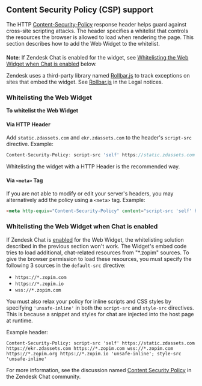 
## Content Security Policy (CSP) support

The HTTP [Content-Security-Policy](http://www.html5rocks.com/en/tutorials/security/content-security-policy/) response header helps guard against cross-site scripting attacks. The header specifies a whitelist that controls the resources the browser is allowed to load when rendering the page. This section describes how to add the Web Widget to the whitelist.

<p class="alert alert-warning" style="margin-top:20px;"><strong>Note</strong>: If Zendesk Chat is enabled for the widget, see <a href="#whitelisting-the-web-widget-when-chat-is-enabled">Whitelisting the Web Widget when Chat is enabled</a> below.</p>

Zendesk uses a third-party library named [Rollbar.js](https://rollbar.com/) to track exceptions on sites that embed the widget. See [Rollbar.js](https://developer.zendesk.com/embeddables/docs/widget/legal#rollbar.js) in the Legal notices.


### Whitelisting the Web Widget

**To whitelist the Web Widget**


#### Via HTTP Header

Add `static.zdassets.com` and `ekr.zdassets.com` to the header's `script-src` directive. Example:

```js
Content-Security-Policy: script-src 'self' https://static.zdassets.com https://ekr.zdassets.com
```

Whitelisting the widget with a HTTP Header is the recommended way.

#### Via `<meta>` Tag

If you are not able to modify or edit your server's headers, you may alternatively add the policy using a `<meta>` tag. Example:

 ```html
 <meta http-equiv="Content-Security-Policy" content="script-src 'self' https://static.zdassets.com https://ekr.zdassets.com">
 ```


### Whitelisting the Web Widget when Chat is enabled

If Zendesk Chat is [enabled](https://support.zendesk.com/hc/en-us/articles/203908456#topic_j1f_4gd_bq) for the Web Widget, the whitelisting solution described in the previous section won't work. The Widget's embed code tries to load additional, chat-related resources from "\*.zopim" sources. To give the browser permission to load these resources, you must specify the following 3 sources in the `default-src` directive:

* `https://*.zopim.com`
* `https://*.zopim.io`
* `wss://*.zopim.com`

You must also relax your policy for inline scripts and CSS styles by specifying `'unsafe-inline'` in both the `script-src` and `style-src` directives. This is because a snippet and styles for chat are injected into the host page at runtime.

Example header:

```
Content-Security-Policy: script-src 'self' https://static.zdassets.com https://ekr.zdassets.com https://*.zopim.com wss://*.zopim.com https://*.zopim.org https://*.zopim.io 'unsafe-inline'; style-src 'unsafe-inline'
```

For more information, see the discussion named [Content Security Policy](https://chat.zendesk.com/hc/en-us/community/posts/210316137/comments/211646308) in the Zendesk Chat community.

